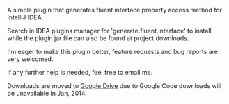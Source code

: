 A simple plugin that generates fluent interface property access method for IntelliJ IDEA.

Search in IDEA plugins manager for 'generate.fluent.interface' to install, while the plugin jar file can also be found at project downloads.

I'm eager to make this plugin better, feature requests and bug reports are very welcomed.

If any further help is needed, feel free to email me.

Downloads are moved to [Google Drive](https://drive.google.com/folderview?id=0BxLYamn4iw4Rd0FLcFJ3RHFxQkk&usp=sharing) due to Google Code downloads will be unavailable in Jan, 2014.
